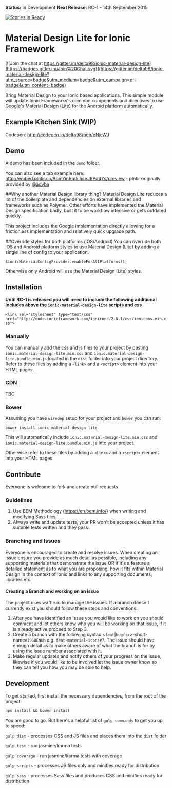 **Status:** In Development
**Next Release:** RC-1 - 14th September 2015

[![Stories in Ready](https://badge.waffle.io/delta98/ionic-material-design-lite.png?label=ready&title=Ready)](https://waffle.io/delta98/ionic-material-design-lite)
# Material Design Lite for Ionic Framework

[![Join the chat at https://gitter.im/delta98/ionic-material-design-lite](https://badges.gitter.im/Join%20Chat.svg)](https://gitter.im/delta98/ionic-material-design-lite?utm_source=badge&utm_medium=badge&utm_campaign=pr-badge&utm_content=badge)

Bring Material Design to your Ionic based applications. This simple module will update Ionic Frameworks's common components and directives to use [Google's Material Design (Lite)](http://www.getmdl.io/) for the Android platform automatically.

## Example Kitchen Sink (WIP)
Codepen: http://codepen.io/delta98/pen/eNjeWJ

## Demo
A demo has been included in the `demo` folder.

You can also see a tab example here: http://embed.plnkr.co/AomYinRm5IhcnJ6Pd4Ys/preview - plnkr originally provided by [@adyba](https://github.com/adyba)

##Why another Material Design library thing?
Material Design Lite reduces a lot of the boilerplate and dependencies on external libraries and frameworks such as Polymer. Other efforts have implemented the Material Design specification badly, built it to be workflow intensive or gets outdated quickly.

This project includes the Google implementation directly allowing for a frictionless implementation and relatively quick upgrade path.

##Override styles for both platforms (iOS/Android)
You can override both iOS and Android platform styles to use Material Design (Lite) by adding a single line of config to your application.

`$ionicMaterialConfigProvider.enableForAllPlatforms();`

Otherwise only Android will use the Material Design (Lite) styles.

## Installation

**Until RC-1 is released you will need to include the following additional includes above the `ionic-material-design-lite` scripts and css**

`<link rel="stylesheet" type="text/css" href="http://code.ionicframework.com/ionicons/2.0.1/css/ionicons.min.css">`

### Manually 
You can manually add the css and js files to your project by pasting `ionic.material-design-lite.min.css` and `ionic.material-design-lite.bundle.min.js` located in the `dist` folder into your project directory.
Refer to these files by adding a `<link>` and a `<script>` element into your HTML pages.

### CDN 
TBC

### Bower
Assuming you have `wiredep` setup for your project and `bower` you can run:

`bower install ionic-material-design-lite`

This will automatically include `ionic.material-design-lite.min.css` and `ionic.material-design-lite.bundle.min.js` into your project.

Otherwise refer to these files by adding a `<link>` and a `<script>` element into your HTML pages.

## Contribute
Everyone is welcome to fork and create pull requests.

### Guidelines
1. Use BEM Methodology (https://en.bem.info/) when writing and modifying Sass files.
2. Always write and update tests, your PR won't be accepted unless it has suitable tests written and they pass.

### Branching and Issues
Everyone is encouraged to create and resolve issues. When creating an issue ensure you provide as much detail as possible, including any supporting materials that demonstrate the issue OR if it's a feature a detailed statement as to what you are proposing, how it fits within Material Design in the context of Ionic and links to any supporting documents, libraries etc.

#### Creating a Branch and working on an issue
The project uses waffle.io to manage the issues. If a branch doesn't currently exist you should follow these steps and conventions.

1. After you have identified an issue you would like to work on you should comment and let others know who you will be working on that issue, if it is already active proceed to Step 3.
2. Create a branch with the following syntax <`feat`|`bugfix`>-short-name`#ISSUENUM` e.g. `feat-material-icons#7`. The issue should have enough detail as to make others aware of what the branch is for by using the issue number associated with it.
3. Make regular updates and notify others of your progress on the issue, likewise if you would like to be involved let the issue owner know so they can tell you how you may be able to help.

## Development
To get started, first install the necessary dependencies, from the root of the project:

`npm install && bower install`

You are good to go. But here's a helpful list of `gulp commands` to get you up to speed:

`gulp dist` - processes CSS and JS files and places them into the `dist` folder

`gulp test` - run jasmine/karma tests

`gulp coverage` - run jasmine/karma tests with coverage

`gulp scripts` - processes JS files only and minifies ready for distribution 

`gulp sass` - processes Sass files and produces CSS and minifies ready for distribution 
